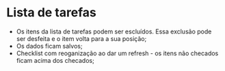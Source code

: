 # Lista de tarefas
 - Os itens da lista de tarefas podem ser escluídos. Essa exclusão pode ser desfeita e o item volta para a sua posição;
 - Os dados ficam salvos;
 - Checklist com reoganização ao dar um refresh - os itens não checados ficam acima dos checados;
